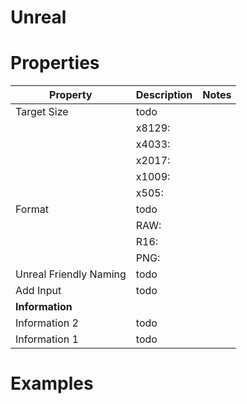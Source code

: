 # Unreal


# Properties


| Property | Description | Notes | 
| -------- | ----------- | ----- |
| Target Size | todo | |
| | x8129: <desc> | |
| | x4033: <desc> | |
| | x2017: <desc> | |
| | x1009: <desc> | |
| | x505: <desc> | |
| Format | todo | |
| | RAW: <desc> | |
| | R16: <desc> | |
| | PNG: <desc> | |
| Unreal Friendly Naming | todo | |
| Add Input | todo | |
| **Information** |  | | 
| Information 2 | todo | |
| Information 1 | todo | |




# Examples

